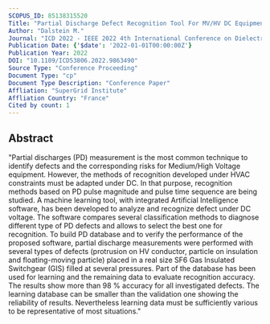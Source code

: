 ```yaml
---
SCOPUS_ID: 85138315520
Title: "Partial Discharge Defect Recognition Tool For MV/HV DC Equipment"
Author: "Dalstein M."
Journal: "ICD 2022 - IEEE 2022 4th International Conference on Dielectrics, Proceedings"
Publication Date: {'$date': '2022-01-01T00:00:00Z'}
Publication Year: 2022
DOI: "10.1109/ICD53806.2022.9863490"
Source Type: "Conference Proceeding"
Document Type: "cp"
Document Type Description: "Conference Paper"
Affliation: "SuperGrid Institute"
Affliation Country: "France"
Cited by count: 1
---
```


## Abstract
"Partial discharges (PD) measurement is the most common technique to identify defects and the corresponding risks for Medium/High Voltage equipment. However, the methods of recognition developed under HVAC constraints must be adapted under DC. In that purpose, recognition methods based on PD pulse magnitude and pulse time sequence are being studied. A machine learning tool, with integrated Artificial Intelligence software, has been developed to analyze and recognize defect under DC voltage. The software compares several classification methods to diagnose different type of PD defects and allows to select the best one for recognition. To build PD database and to verify the performance of the proposed software, partial discharge measurements were performed with several types of defects (protrusion on HV conductor, particle on insulation and floating-moving particle) placed in a real size SF6 Gas Insulated Switchgear (GIS) filled at several pressures. Part of the database has been used for learning and the remaining data to evaluate recognition accuracy. The results show more than 98 % accuracy for all investigated defects. The learning database can be smaller than the validation one showing the reliability of results. Nevertheless learning data must be sufficiently various to be representative of most situations."
